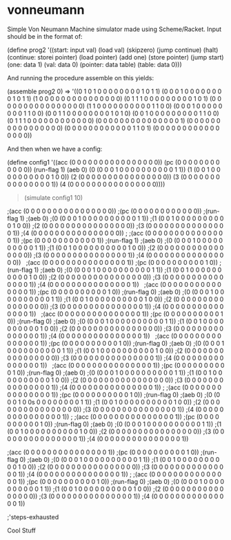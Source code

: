 # vonneumann

Simple Von Neumann Machine simulator made using Scheme/Racket.
Input should be in the format of:

(define prog2
  '((start: input val)
    (load val)
    (skipzero)
    (jump continue)
    (halt)
    (continue: storei pointer)
    (load pointer)
    (add one)
    (store pointer)
    (jump start)
    (one: data 1)
    (val: data 0)
    (pointer: data table)
    (table: data 0)))
    
And running the procedure assemble on this yields:

(assemble prog2 0) =>
 '((0 1 0 1 0 0 0 0 0 0 0 0 1 0 1 1) 
  (0 0 0 1 0 0 0 0 0 0 0 0 1 0 1 1) 
  (1 0 0 0 0 0 0 0 0 0 0 0 0 0 0 0) 
  (0 1 1 1 0 0 0 0 0 0 0 0 0 1 0 1) 
  (0 0 0 0 0 0 0 0 0 0 0 0 0 0 0 0) 
  (1 1 0 0 0 0 0 0 0 0 0 0 1 1 0 0) 
  (0 0 0 1 0 0 0 0 0 0 0 0 1 1 0 0) 
  (0 0 1 1 0 0 0 0 0 0 0 0 1 0 1 0) 
  (0 0 1 0 0 0 0 0 0 0 0 0 1 1 0 0) 
  (0 1 1 1 0 0 0 0 0 0 0 0 0 0 0 0) 
  (0 0 0 0 0 0 0 0 0 0 0 0 0 0 0 1) 
  (0 0 0 0 0 0 0 0 0 0 0 0 0 0 0 0) 
  (0 0 0 0 0 0 0 0 0 0 0 0 1 1 0 1) 
  (0 0 0 0 0 0 0 0 0 0 0 0 0 0 0 0))
  
And then when we have a config:
  
  (define config1
'((acc (0 0 0 0 0 0 0 0 0 0 0 0 0 0 0 0)) 
  (pc (0 0 0 0 0 0 0 0 0 0 0 0)) 
  (run-flag 1) 
  (aeb 0) 
  (0 (0 0 0 1 0 0 0 0 0 0 0 0 0 0 1 1)) 
  (1 (0 0 1 0 0 0 0 0 0 0 0 0 0 1 0 0)) 
  (2 (0 0 0 0 0 0 0 0 0 0 0 0 0 0 0 0)) 
  (3 (0 0 0 0 0 0 0 0 0 0 0 0 0 0 0 1)) 
  (4 (0 0 0 0 0 0 0 0 0 0 0 0 0 0 0 0))))
  
> (simulate config1 10)

;(acc (0 0 0 0 0 0 0 0 0 0 0 0 0 0 0 0))
;(pc (0 0 0 0 0 0 0 0 0 0 0 0))
;(run-flag 1)
;(aeb 0)
;(0 (0 0 0 1 0 0 0 0 0 0 0 0 0 0 1 1))
;(1 (0 0 1 0 0 0 0 0 0 0 0 0 0 1 0 0))
;(2 (0 0 0 0 0 0 0 0 0 0 0 0 0 0 0 0))
;(3 (0 0 0 0 0 0 0 0 0 0 0 0 0 0 0 1))
;(4 (0 0 0 0 0 0 0 0 0 0 0 0 0 0 0 0))
;
;(acc (0 0 0 0 0 0 0 0 0 0 0 0 0 0 0 1))
;(pc (0 0 0 0 0 0 0 0 0 0 0 1))
;(run-flag 1)
;(aeb 0)
;(0 (0 0 0 1 0 0 0 0 0 0 0 0 0 0 1 1))
;(1 (0 0 1 0 0 0 0 0 0 0 0 0 0 1 0 0))
;(2 (0 0 0 0 0 0 0 0 0 0 0 0 0 0 0 0))
;(3 (0 0 0 0 0 0 0 0 0 0 0 0 0 0 0 1))
;(4 (0 0 0 0 0 0 0 0 0 0 0 0 0 0 0 0))
 
;(acc (0 0 0 0 0 0 0 0 0 0 0 0 0 0 0 1))
;(pc (0 0 0 0 0 0 0 0 0 0 1 0))
;(run-flag 1)
;(aeb 0)
;(0 (0 0 0 1 0 0 0 0 0 0 0 0 0 0 1 1))
;(1 (0 0 1 0 0 0 0 0 0 0 0 0 0 1 0 0))
;(2 (0 0 0 0 0 0 0 0 0 0 0 0 0 0 0 0))
;(3 (0 0 0 0 0 0 0 0 0 0 0 0 0 0 0 1))
;(4 (0 0 0 0 0 0 0 0 0 0 0 0 0 0 0 1))
 
;(acc (0 0 0 0 0 0 0 0 0 0 0 0 0 0 0 1))
;(pc (0 0 0 0 0 0 0 0 0 0 1 0))
;(run-flag 0)
;(aeb 0)
;(0 (0 0 0 1 0 0 0 0 0 0 0 0 0 0 1 1))
;(1 (0 0 1 0 0 0 0 0 0 0 0 0 0 1 0 0))
;(2 (0 0 0 0 0 0 0 0 0 0 0 0 0 0 0 0))
;(3 (0 0 0 0 0 0 0 0 0 0 0 0 0 0 0 1))
;(4 (0 0 0 0 0 0 0 0 0 0 0 0 0 0 0 1))
 
;(acc (0 0 0 0 0 0 0 0 0 0 0 0 0 0 0 1))
;(pc (0 0 0 0 0 0 0 0 0 0 1 0))
;(run-flag 0)
;(aeb 0)
;(0 (0 0 0 1 0 0 0 0 0 0 0 0 0 0 1 1))
;(1 (0 0 1 0 0 0 0 0 0 0 0 0 0 1 0 0))
;(2 (0 0 0 0 0 0 0 0 0 0 0 0 0 0 0 0))
;(3 (0 0 0 0 0 0 0 0 0 0 0 0 0 0 0 1))
;(4 (0 0 0 0 0 0 0 0 0 0 0 0 0 0 0 1))
 
;(acc (0 0 0 0 0 0 0 0 0 0 0 0 0 0 0 1))
;(pc (0 0 0 0 0 0 0 0 0 0 1 0))
;(run-flag 0)
;(aeb 0)
;(0 (0 0 0 1 0 0 0 0 0 0 0 0 0 0 1 1))
;(1 (0 0 1 0 0 0 0 0 0 0 0 0 0 1 0 0))
;(2 (0 0 0 0 0 0 0 0 0 0 0 0 0 0 0 0))
;(3 (0 0 0 0 0 0 0 0 0 0 0 0 0 0 0 1))
;(4 (0 0 0 0 0 0 0 0 0 0 0 0 0 0 0 1))
 
;(acc (0 0 0 0 0 0 0 0 0 0 0 0 0 0 0 1))
;(pc (0 0 0 0 0 0 0 0 0 0 1 0))
;(run-flag 0)
;(aeb 0)
;(0 (0 0 0 1 0 0 0 0 0 0 0 0 0 0 1 1))
;(1 (0 0 1 0 0 0 0 0 0 0 0 0 0 1 0 0))
;(2 (0 0 0 0 0 0 0 0 0 0 0 0 0 0 0 0))
;(3 (0 0 0 0 0 0 0 0 0 0 0 0 0 0 0 1))
;(4 (0 0 0 0 0 0 0 0 0 0 0 0 0 0 0 1))
;
;(acc (0 0 0 0 0 0 0 0 0 0 0 0 0 0 0 1))
;(pc (0 0 0 0 0 0 0 0 0 0 1 0))
;(run-flag 0)
;(aeb 0)
;(0 (0 0 0 1 0 0s 0 0 0 0 0 0 0 0 1 1))
;(1 (0 0 1 0 0 0 0 0 0 0 0 0 0 1 0 0))
;(2 (0 0 0 0 0 0 0 0 0 0 0 0 0 0 0 0))
;(3 (0 0 0 0 0 0 0 0 0 0 0 0 0 0 0 1))
;(4 (0 0 0 0 0 0 0 0 0 0 0 0 0 0 0 1))
;
;(acc (0 0 0 0 0 0 0 0 0 0 0 0 0 0 0 1))
;(pc (0 0 0 0 0 0 0 0 0 0 1 0))
;(run-flag 0)
;(aeb 0)
;(0 (0 0 0 1 0 0 0 0 0 0 0 0 0 0 1 1))
;(1 (0 0 1 0 0 0 0 0 0 0 0 0 0 1 0 0))
;(2 (0 0 0 0 0 0 0 0 0 0 0 0 0 0 0 0))
;(3 (0 0 0 0 0 0 0 0 0 0 0 0 0 0 0 1))
;(4 (0 0 0 0 0 0 0 0 0 0 0 0 0 0 0 1))

;(acc (0 0 0 0 0 0 0 0 0 0 0 0 0 0 0 1))
;(pc (0 0 0 0 0 0 0 0 0 0 1 0))
;(run-flag 0)
;(aeb 0)
;(0 (0 0 0 1 0 0 0 0 0 0 0 0 0 0 1 1))
;(1 (0 0 1 0 0 0 0 0 0 0 0 0 0 1 0 0))
;(2 (0 0 0 0 0 0 0 0 0 0 0 0 0 0 0 0))
;(3 (0 0 0 0 0 0 0 0 0 0 0 0 0 0 0 1))
;(4 (0 0 0 0 0 0 0 0 0 0 0 0 0 0 0 1))
;
;(acc (0 0 0 0 0 0 0 0 0 0 0 0 0 0 0 1))
;(pc (0 0 0 0 0 0 0 0 0 0 1 0))
;(run-flag 0)
;(aeb 0)
;(0 (0 0 0 1 0 0 0 0 0 0 0 0 0 0 1 1))
;(1 (0 0 1 0 0 0 0 0 0 0 0 0 0 1 0 0))
;(2 (0 0 0 0 0 0 0 0 0 0 0 0 0 0 0 0))
;(3 (0 0 0 0 0 0 0 0 0 0 0 0 0 0 0 1))
;(4 (0 0 0 0 0 0 0 0 0 0 0 0 0 0 0 1))

;'steps-exhausted

Cool Stuff  
